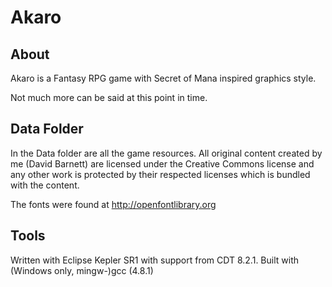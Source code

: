 Akaro
=====

About
-----

Akaro is a Fantasy RPG game with Secret of Mana inspired graphics style.

Not much more can be said at this point in time.

Data Folder
-----------

In the Data folder are all the game resources.
All original content created by me (David Barnett) are licensed under the Creative Commons license
and any other work is protected by their respected licenses which is bundled with the content.

The fonts were found at http://openfontlibrary.org

Tools
-----

Written with Eclipse Kepler SR1 with support from CDT 8.2.1. Built with (Windows only, mingw-)gcc (4.8.1)

